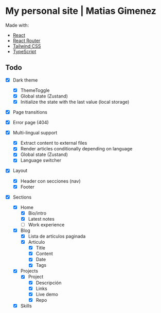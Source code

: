 # My personal site | Matias Gimenez

Made with:

-   [React](https://es.react.dev/)
-   [React Router](https://reactrouter.com/en/main)
-   [Tailwind CSS](https://tailwindcss.com/)
-   [TypeScript](https://www.typescriptlang.org/)

## Todo

-   [x] Dark theme
    -   [x] ThemeToggle
    -   [x] Global state (Zustand)
    -   [x] Initialize the state with the last value (local storage)
-   [x] Page transitions
-   [x] Error page (404)

-   [x] Multi-lingual support

    -   [x] Extract content to external files
    -   [x] Render articles conditionally depending on language
    -   [x] Global state (Zustand)
    -   [x] Language switcher

-   [x] Layout

    -   [x] Header con secciones (nav)
    -   [x] Footer

-   [x] Sections
    -   [x] Home
        -   [x] Bio/intro
        -   [x] Latest notes
        -   [ ] Work experience
    -   [x] Blog
        -   [x] Lista de artículos paginada
        -   [x] Articulo
            -   [x] Title
            -   [x] Content
            -   [x] Date
            -   [x] Tags
    -   [x] Projects
        -   [x] Project
            -   [x] Descripción
            -   [x] Links
            -   [x] Live demo
            -   [x] Repo
    -   [x] Skills
